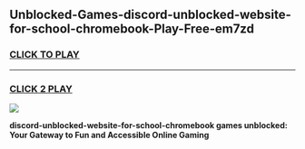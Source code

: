 
## Unblocked-Games-discord-unblocked-website-for-school-chromebook-Play-Free-em7zd
<h3>
<a href="https://premium76.site?title=discord-unblocked-website-for-school-chromebook&ref=12A">CLICK TO PLAY</a></h3>
<hr>

<h3>
<a href="https://premium76.site?title=discord-unblocked-website-for-school-chromebook&ref=12A">CLICK 2 PLAY</a>
  
</h3>

<a href="https://premium76.site?title=discord-unblocked-website-for-school-chromebook&ref=12A"><img src="https://clearcache.store/games.png"></a>


**discord-unblocked-website-for-school-chromebook games unblocked: Your Gateway to Fun and Accessible Online Gaming**
